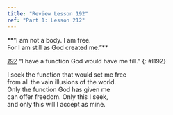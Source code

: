 ```yaml
---
title: "Review Lesson 192"
ref: "Part 1: Lesson 212"
---
```


<div markdown="1" class="center">
**“I am not a body. I am free.<br/>
For I am still as God created me.”**
</div>

[*192*](/acim/workbook/l192/?r=1) “I have a function God would have me fill.”
{: #l192}

<div markdown="1" class="review center">
I seek the function that would set me free<br/>
from all the vain illusions of the world.<br/>
Only the function God has given me<br/>
can offer freedom. Only this I seek,<br/>
and only this will I accept as mine.
</div>

